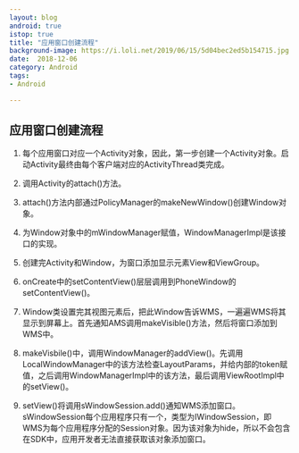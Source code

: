 ```yaml
---
layout: blog 
android: true 
istop: true
title: "应用窗口创建流程" 
background-image: https://i.loli.net/2019/06/15/5d04bec2ed5b154715.jpg
date:  2018-12-06
category: Android
tags: 
- Android

---
```


## 应用窗口创建流程

1. 每个应用窗口对应一个Activity对象，因此，第一步创建一个Activity对象。启动Activity最终由每个客户端对应的ActivityThread类完成。

2. 调用Activity的attach()方法。

3. attach()方法内部通过PolicyManager的makeNewWindow()创建Window对象。

4. 为Window对象中的mWindowManager赋值，WindowManagerImpl是该接口的实现。

5. 创建完Activity和Window，为窗口添加显示元素View和ViewGroup。

6. onCreate中的setContentView()层层调用到PhoneWindow的setContentView()。

7. Window类设置完其视图元素后，把此Window告诉WMS，一遍遍WMS将其显示到屏幕上。首先通知AMS调用makeVisible()方法，然后将窗口添加到WMS中。

8. makeVisbile()中，调用WindowManager的addView()。先调用LocalWindowManager中的该方法检查LayoutParams，并给内部的token赋值，之后调用WindowManagerImpl中的该方法，最后调用ViewRootImpl中的setView()。

9. setView()将调用sWindowSession.add()通知WMS添加窗口。sWindowSession每个应用程序只有一个，类型为IWindowSession，即WMS为每个应用程序分配的Session对象。因为该对象为hide，所以不会包含在SDK中，应用开发者无法直接获取该对象添加窗口。
